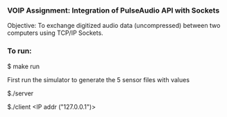 ### VOIP Assignment: Integration of PulseAudio API with Sockets

Objective: To exchange digitized audio data (uncompressed) between two computers using TCP/IP Sockets.

### To run:

$ make run

First run the simulator to generate the 5 sensor files with values

$./server

$./client <IP addr ("127.0.0.1")>

